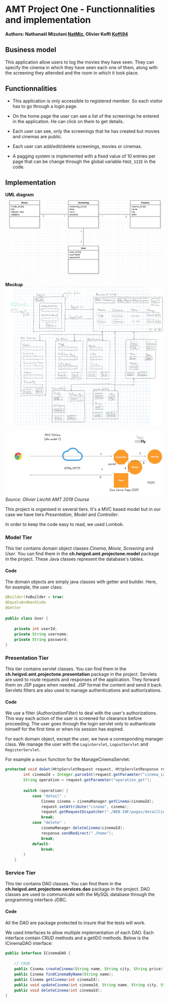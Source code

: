 # AMT Project One - Functionnalities and implementation

**Authors: Nathanaël Mizutani [NatMiz](https://github.com/NatMiz), Olivier Koffi [Koffi94](https://github.com/Koffi94)**

## Business model

This application allow users to log the movies they have seen. They can specify the cinema in which they have seen each one of them, along with the screening they attended and the room in which it took place.<br/>

## Functionnalities

* This application is only accessible to registered member. So each visitor has to go through a login page.

* On the home page the user can see a list of the screenings he entered in the application. He can click on them to get details.

* Each user can see, only the screenings that he has created but movies and cinemas are public.

* Each user can add/edit/delete screenings, movies or cinemas.

* A pagging system is implemented with a fixed value of 10 entries per page that can be change through the global variable `PAGE_SIZE` in the code.

## Implementation

**UML diagram**
![UML diagram](./img/SchemaUML.png)

**Mockup**
![web application mockup](./img/Mockup-ProjectOne.png)

![Schema Multi-tier Architecture](./img/MultiTieredArchi.png)
*Source: Olivier Liechti AMT 2019 Course*

This project is organised in several tiers. It's a MVC based model but in our case we have tiers *Presentation*, *Model* and *Controller*.

In order to keep the code easy to read, we used Lombok.

### Model Tier

This tier contains domain object classes *Cinema*, *Movie*, *Screening* and *User*.
You can find them in the **ch.heigvd.amt.projectone.model** package in the project.
These Java classes represent the database's tables.

#### Code

The domain objects are simply java classes with getter and builder. Here, for example, the user class:

```java
@Builder(toBuilder = true)
@EqualsAndHashCode
@Getter

public class User {

    private int userId;
    private String username;
    private String password;
}
```


### Presentation Tier

This tier contains servlet classes.
You can find them in the **ch.heigvd.amt.projectone.presentation** package in the project.
Servlets are used to route requests and responses of the application.
They forward them on JSP pages when needed. JSP format the content and send it back. 
Servlets filters are also used to manage authentications and authorizations.

#### Code

We use a filter (*AuthorizationFilter*) to deal with the user's authorizations. This way each action of the user is screened for clearance before proceeding.
The user goes through the login servlet only to authanticate himself for the first time or when his session has expired.

For each domain object, except the user, we have a corresponding manager class. We manage the user with the `LoginServlet`, `LogoutServlet` and `RegisterServlet`.

For example a `doGet` function for the ManageCinemaServlet:

```java
protected void doGet(HttpServletRequest request, HttpServletResponse response) throws ServletException, IOException {
        int cinemaId = Integer.parseInt(request.getParameter("cinema_id"));
        String operation = request.getParameter("operation_get");

        switch (operation) {
            case "detail" :
                Cinema cinema = cinemaManager.getCinema(cinemaId);
                request.setAttribute("cinema", cinema);
                request.getRequestDispatcher("./WEB-INF/pages/detailCinema.jsp").forward(request, response);
                break;
            case "delete" :
                cinemaManager.deleteCinema(cinemaId);
                response.sendRedirect("./home");
                break;
            default:
                break;
        }
    }
```

### Service Tier

This tier contains DAO classes.
You can find them in the **ch.heigvd.amt.projectone.services.dao** package in the project.
DAO classes are used to communicate with the MySQL database through the programming interface JDBC.

#### Code

All the DAO are package protected to insure that the tests will work.

We used Interfaces to allow multiple implementation of each DAO. Each interface contain CRUD methods and a getID() methods. Below is the ICinemaDAO interface:

```java
public interface ICinemaDAO {

    // CRUD
    public Cinema createCinema(String name, String city, String price);
    public Cinema findCinemaByName(String name);
    public Cinema getCinema(int cinemaId);
    public void updateCinema(int cinemaId, String name, String city, String price);
    public void deleteCinema(int cinemaId);
}
```
